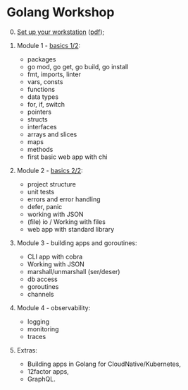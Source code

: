 # Golang Workshop

0. [Set up your workstation](00_preparation/README.md) ([pdf](00_preparaton/workstation.pdf));

1. Module 1 - [basics 1/2](01_basics/basics.pdf):

   - packages
   - go mod, go get, go build, go install
   - fmt, imports, linter
   - vars, consts
   - functions
   - data types
   - for, if, switch
   - pointers
   - structs
   - interfaces
   - arrays and slices
   - maps
   - methods
   - first basic web app with chi

2. Module 2 - [basics 2/2](02_basics/basics_2.pdf):
 
   - project structure
   - unit tests
   - errors and error handling
   - defer, panic
   - working with JSON
   - (file) io / Working with files
   - web app with standard library

3. Module 3 - building apps and goroutines:

   - CLI app with cobra
   - Working with JSON
   - marshall/unmarshall (ser/deser)
   - db access
   - goroutines
   - channels

4. Module 4 - observability:

   - logging
   - monitoring
   - traces

<!-- stdlib
ide: AC, def/usage, debug
package/dependency management
docs
benchmarking
calling remote apis
parsing cli args
logging
 -->

5. Extras:

   - Building apps in Golang for CloudNative/Kubernetes,
   - 12factor apps,
   - GraphQL.
